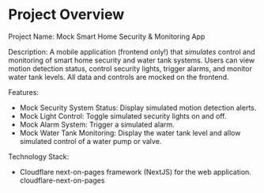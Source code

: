# Project Overview

Project Name: Mock Smart Home Security & Monitoring App

Description: A mobile application (frontend only!) that *simulates* control and monitoring of smart home security and water tank systems. Users can view motion detection status, control security lights, trigger alarms, and monitor water tank levels. All data and controls are mocked on the frontend.

Features:
*   Mock Security System Status: Display simulated motion detection alerts.
*   Mock Light Control:  Toggle simulated security lights on and off.
*   Mock Alarm System:  Trigger a simulated alarm.
*   Mock Water Tank Monitoring:  Display the water tank level and allow simulated control of a water pump or valve.

Technology Stack:
*   Cloudflare next-on-pages framework (NextJS) for the web application.
    <stack>cloudflare-next-on-pages</stack>